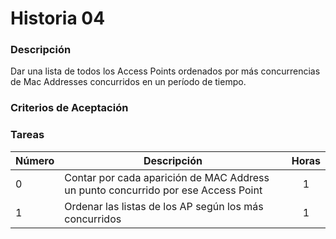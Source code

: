 # Historia 04

### Descripción

Dar una lista de todos los Access Points ordenados por más concurrencias de Mac Addresses concurridos en un período de tiempo.

### Criterios de Aceptación



### Tareas

| Número | Descripción | Horas | 
| ------ | ------ | :------: |
| 0 | Contar por cada aparición de MAC Address un punto concurrido por ese Access Point | 1 |
| 1 | Ordenar las listas de los AP según los más concurridos | 1 |

